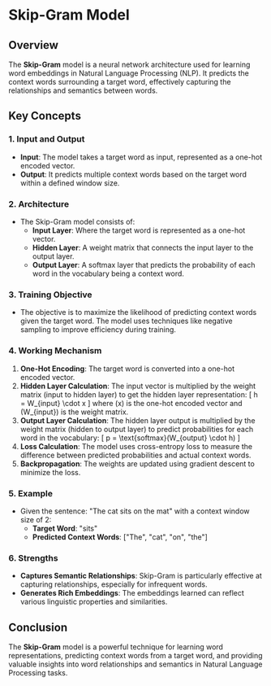 # Skip-Gram Model

## Overview
The **Skip-Gram** model is a neural network architecture used for learning word embeddings in Natural Language Processing (NLP). It predicts the context words surrounding a target word, effectively capturing the relationships and semantics between words.

## Key Concepts

### 1. **Input and Output**
- **Input**: The model takes a target word as input, represented as a one-hot encoded vector.
- **Output**: It predicts multiple context words based on the target word within a defined window size.

### 2. **Architecture**
- The Skip-Gram model consists of:
  - **Input Layer**: Where the target word is represented as a one-hot vector.
  - **Hidden Layer**: A weight matrix that connects the input layer to the output layer.
  - **Output Layer**: A softmax layer that predicts the probability of each word in the vocabulary being a context word.

### 3. **Training Objective**
- The objective is to maximize the likelihood of predicting context words given the target word. The model uses techniques like negative sampling to improve efficiency during training.

### 4. **Working Mechanism**
1. **One-Hot Encoding**: The target word is converted into a one-hot encoded vector.
2. **Hidden Layer Calculation**: The input vector is multiplied by the weight matrix (input to hidden layer) to get the hidden layer representation:
   \[
   h = W_{input} \cdot x
   \]
   where \(x\) is the one-hot encoded vector and \(W_{input}\) is the weight matrix.
3. **Output Layer Calculation**: The hidden layer output is multiplied by the weight matrix (hidden to output layer) to predict probabilities for each word in the vocabulary:
   \[
   p = \text{softmax}(W_{output} \cdot h)
   \]
4. **Loss Calculation**: The model uses cross-entropy loss to measure the difference between predicted probabilities and actual context words.
5. **Backpropagation**: The weights are updated using gradient descent to minimize the loss.

### 5. **Example**
- Given the sentence: "The cat sits on the mat" with a context window size of 2:
  - **Target Word**: "sits"
  - **Predicted Context Words**: ["The", "cat", "on", "the"]
  
### 6. **Strengths**
- **Captures Semantic Relationships**: Skip-Gram is particularly effective at capturing relationships, especially for infrequent words.
- **Generates Rich Embeddings**: The embeddings learned can reflect various linguistic properties and similarities.

## Conclusion
The **Skip-Gram** model is a powerful technique for learning word representations, predicting context words from a target word, and providing valuable insights into word relationships and semantics in Natural Language Processing tasks.
